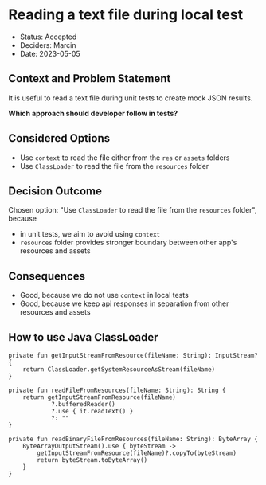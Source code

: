 # Reading a text file during local test

* Status: Accepted
* Deciders: Marcin
* Date: 2023-05-05

## Context and Problem Statement

It is useful to read a text file during unit tests to create mock JSON results.

**Which approach should developer follow in tests?**

## Considered Options

* Use `context` to read the file either from the `res` or `assets` folders
* Use `ClassLoader` to read the file from the `resources` folder

## Decision Outcome

Chosen option: "Use `ClassLoader` to read the file from the `resources` folder", because

* in unit tests, we aim to avoid using `context`
* `resources` folder provides stronger boundary between other app's resources and assets

## Consequences

* Good, because we do not use `context` in local tests
* Good, because we keep api responses in separation from other resources and assets

## How to use Java ClassLoader

    private fun getInputStreamFromResource(fileName: String): InputStream? {
        return ClassLoader.getSystemResourceAsStream(fileName)
    }

    private fun readFileFromResources(fileName: String): String {
        return getInputStreamFromResource(fileName)
                ?.bufferedReader()
                ?.use { it.readText() }
                ?: ""
    }
    
    private fun readBinaryFileFromResources(fileName: String): ByteArray {
        ByteArrayOutputStream().use { byteStream ->
            getInputStreamFromResource(fileName)?.copyTo(byteStream)
            return byteStream.toByteArray()
        }
    }
